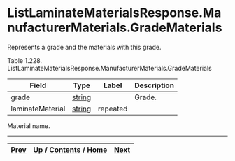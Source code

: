 
# ListLaminateMaterialsResponse.ManufacturerMaterials.GradeMaterials

Represents a grade and the materials with this grade.

Table 1.228.
ListLaminateMaterialsResponse.ManufacturerMaterials.GradeMaterials

Field| Type| Label| Description  
---|---|---|---  
grade| [string](ch01s11.md "gRPC Scalar Value Types")|  | Grade.  
laminateMaterial| [string](ch01s11.md "gRPC Scalar Value Types")| repeated|
Material name.  
  
  

* * *

[Prev](ch01s10s11s03.md) | [Up](ch01s10s11.md) / [Contents](index.md) / [Home](../../index.htm)|  [Next](ch01s10s11s05.md)  
---|---|---


